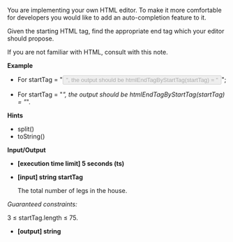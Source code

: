 You are implementing your own HTML editor. To make it more comfortable for developers you would like to add an auto-completion feature to it.

Given the starting HTML tag, find the appropriate end tag which your editor should propose.

If you are not familiar with HTML, consult with this note.

**Example**

-   For startTag = "<button type='button' disabled>", the output should be
htmlEndTagByStartTag(startTag) = "</button>";

-   For startTag = "<i>", the output should be
htmlEndTagByStartTag(startTag) = "</i>".

**Hints**
-   split()
-   toString()

**Input/Output**

- **[execution time limit] 5 seconds (ts)**
- **[input] string startTag**

    The total number of legs in the house.

*Guaranteed constraints:*

3 ≤ startTag.length ≤ 75.

- **[output] string**
